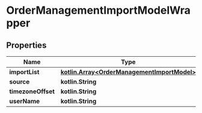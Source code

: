 
# OrderManagementImportModelWrapper

## Properties
Name | Type | Description | Notes
------------ | ------------- | ------------- | -------------
**importList** | [**kotlin.Array&lt;OrderManagementImportModel&gt;**](OrderManagementImportModel.md) |  |  [optional]
**source** | **kotlin.String** |  |  [optional]
**timezoneOffset** | **kotlin.String** |  |  [optional]
**userName** | **kotlin.String** |  |  [optional]



